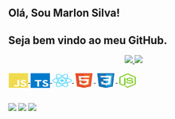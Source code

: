 ## Olá, Sou Marlon Silva!
## Seja bem vindo ao meu GitHub.
<div align="center">
  <a href="https://github.com/MarlonSilva2028">
  <img height="180em" src="https://github-readme-stats.vercel.app/api?username=marlonsilva2028&show_icons=true&theme=dark&include_all_commits=true&count_private=true"/>
  <img height="120em" src="https://github-readme-stats.vercel.app/api/top-langs/?username=marlonsilva2028&layout=compact&langs_count=7&theme=dark"/>
</div>
<div style="display: inline_block"><br>
  <img align="center" alt="Marlon-Js" height="30" width="40" src="https://raw.githubusercontent.com/devicons/devicon/master/icons/javascript/javascript-plain.svg">
  <img align="center" alt="Marlon-Ts" height="30" width="40" src="https://raw.githubusercontent.com/devicons/devicon/master/icons/typescript/typescript-plain.svg">
  <img align="center" alt="Marlon-React" height="30" width="40" src="https://raw.githubusercontent.com/devicons/devicon/master/icons/react/react-original.svg">
  <img align="center" alt="Marlon-HTML" height="30" width="40" src="https://raw.githubusercontent.com/devicons/devicon/master/icons/html5/html5-original.svg">
  <img align="center" alt="Marlon-CSS" height="30" width="40" src="https://raw.githubusercontent.com/devicons/devicon/master/icons/css3/css3-original.svg">
  <img align="center" alt="Marlon-Node" height="30" width="40" src="https://raw.githubusercontent.com/devicons/devicon/master/icons/nodejs/nodejs-original.svg">
</div>
  
  ##
 
<div> 
  <a href="https://www.instagram.com/93marlon_silva/" target="_blank"><img src="https://img.shields.io/badge/-Instagram-%20b2aa?style=for-the-badge&logo=instagram&logoColor=white" target="_blank"></a>
  <a href = "mailto:marlon.m_silva@outlook.com"><img src="https://img.shields.io/badge/-Outlook-%fff?style=for-the-badge&logo=outlook&logoColor=white" target="_blank"></a>
  <a href="https://www.linkedin.com/in/marlon-silva-910b1783/" target="_blank"><img src="https://img.shields.io/badge/-LinkedIn-%fff?style=for-the-badge&logo=linkedin&logoColor=white" target="_blank"></a> 
 
 
</div>
